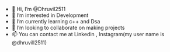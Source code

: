 - 👋 Hi, I’m @Dhruvil2511
- 👀 I’m interested in Development
- 🌱 I’m currently learning c++ and Dsa
- 💞️ I’m looking to collaborate on making projects
- 📫 You can contact me at Linkedin , Instagram(my user name is @dhruvill2511)

<!---
Dhruvil2511/Dhruvil2511 is a ✨ special ✨ repository because its `README.md` (this file) appears on your GitHub profile.
You can click the Preview link to take a look at your changes.
--->
